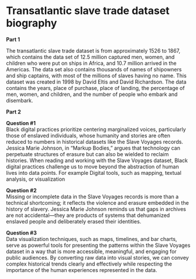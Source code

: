 # Transatlantic slave trade dataset biography 

**Part 1** 

The transatlantic slave trade dataset is from approximately 1526 to 1867, which contains the data set of 12.5 million captured men, women, and children who were put on ships in Africa, and 10.7 million arrived in the Americas. The data set also contains thousands of names of shipowners and ship captains, with most of the millions of slaves having no name. This dataset was created in 1998 by David Eltis and David Richardson. The data contains the years, place of purchase, place of landing, the percentage of men, women, and children, and the number of people who embark and disembark. 

**Part 2** 

**Question \#1**  
Black digital practices prioritize centering marginalized voices, particularly those of enslaved individuals, whose humanity and stories are often reduced to numbers in historical datasets like the Slave Voyages records. Jessica Marie Johnson, in “Markup Bodies,” argues that technology can perpetuate structures of erasure but can also be wielded to reclaim histories. When reading and working with the Slave Voyages dataset, Black digital practices challenge us to move beyond the abstraction of human lives into data points. For example Digital tools, such as mapping, textual analysis, or visualization

**Question \#2**  
Missing or incomplete data in the Slave Voyages records is more than a technical shortcoming; it reflects the violence and erasure embedded in the history of slavery. Jessica Marie Johnson reminds us that gaps in archives are not accidental—they are products of systems that dehumanized enslaved people and deliberately erased their identities.

**Question \#3**  
Data visualization techniques, such as maps, timelines, and bar charts, serve as powerful tools for presenting the patterns within the Slave Voyages dataset in a way that is more accessible, meaningful, and engaging for public audiences. By converting raw data into visual stories, we can convey complex historical trends clearly and effectively while respecting the importance of the human experiences represented in the data.